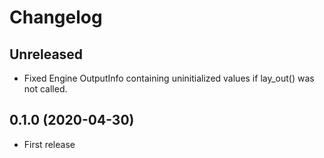 # Changelog

## Unreleased

* Fixed Engine OutputInfo containing uninitialized values if lay_out() was not called.

## 0.1.0 (2020-04-30)

* First release
